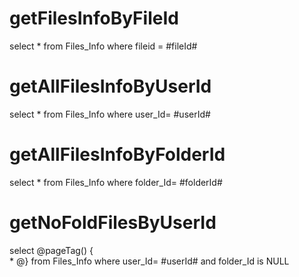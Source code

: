 
getFilesInfoByFileId
===
select * from Files_Info where fileid = #fileId#

getAllFilesInfoByUserId
===
select * from Files_Info where user_Id= #userId#

getAllFilesInfoByFolderId
===
select * from Files_Info where folder_Id= #folderId#

getNoFoldFilesByUserId
===
select 
@pageTag() {  
    * 
@}
from Files_Info where user_Id= #userId# and folder_Id is NULL




